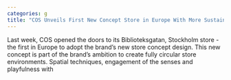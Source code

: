 ```yaml
---
categories: g
title: "COS Unveils First New Concept Store in Europe With More Sustainable Design"
---
```

Last week, COS opened the doors to its Biblioteksgatan, Stockholm store - the first in Europe to adopt the brand’s new store concept design. This new concept is part of the brand’s ambition to create fully circular store environments. Spatial techniques, engagement of the senses and playfulness with